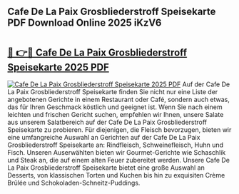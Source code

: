 ## Cafe De La Paix Grosbliederstroff Speisekarte PDF Download Online 2025 iKzV6

# <h2><a href="http://gcd14ye.nevu.top/?p=Cafe+De+La+Paix+Grosbliederstroff+Speisekarte">🔗 👉🔴 Cafe De La Paix Grosbliederstroff Speisekarte 2025 PDF</a></h2>

[![Cafe De La Paix Grosbliederstroff Speisekarte 2025 PDF](https://i.imgur.com/dBaPXMq.png)](http://gcd14ye.nevu.top/?p=Cafe+De+La+Paix+Grosbliederstroff+Speisekarte)
Auf der Cafe De La Paix Grosbliederstroff Speisekarte finden Sie nicht nur eine Liste der angebotenen Gerichte in einem Restaurant oder Café, sondern auch etwas, das für Ihren Geschmack köstlich und geeignet ist. Wenn Sie nach einem leichten und frischen Gericht suchen, empfehlen wir Ihnen, unsere Salate aus unserem Salatbereich auf der Cafe De La Paix Grosbliederstroff Speisekarte zu probieren. Für diejenigen, die Fleisch bevorzugen, bieten wir eine umfangreiche Auswahl an Gerichten auf der Cafe De La Paix Grosbliederstroff Speisekarte an: Rindfleisch, Schweinefleisch, Huhn und Fisch. Unseren Auserwählten bieten wir Gourmet-Gerichte wie Schaschlik und Steak an, die auf einem alten Feuer zubereitet werden. Unsere Cafe De La Paix Grosbliederstroff Speisekarte bietet eine große Auswahl an Desserts, von klassischen Torten und Kuchen bis hin zu exquisiten Crème Brûlée und Schokoladen-Schneitz-Puddings.
